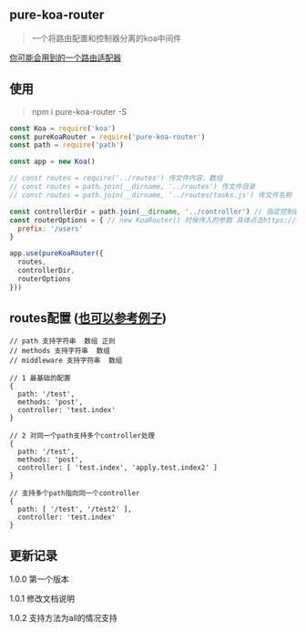 ## pure-koa-router

> 一个将路由配置和控制器分离的koa中间件

[你可能会用到的一个路由适配器](https://github.com/qianlongo/blog/issues/27)


## 使用

> npm i pure-koa-router -S

``` javascript
const Koa = require('koa')
const pureKoaRouter = require('pure-koa-router')
const path = require('path')

const app = new Koa()

// const routes = require('../routes') 传文件内容，数组
// const routes = path.join(__dirname, '../routes') 传文件目录
// const routes = path.join(__dirname, '../routes/tasks.js') 传文件名称

const controllerDir = path.join(__dirname, '../controller') // 指定控制器的根目录
const routerOptions = { // new KoaRouter() 时候传入的参数 具体点击https://github.com/alexmingoia/koa-router
  prefix: '/users'
}

app.use(pureKoaRouter({
  routes,
  controllerDir,
  routerOptions
}))


```

## routes配置 ([也可以参考例子](https://github.com/qianlongo/pure-koa-router/tree/master/example/routes))

```
// path 支持字符串  数组 正则
// methods 支持字符串  数组
// middleware 支持字符串  数组

// 1 最基础的配置
{
  path: '/test',
  methods: 'post',
  controller: 'test.index'
}

// 2 对同一个path支持多个controller处理
{
  path: '/test',
  methods: 'post',
  controller: [ 'test.index', 'apply.test.index2' ]
}

// 支持多个path指向同一个controller
{
  path: [ '/test', '/test2' ],
  controller: 'test.index'
}
```

## 更新记录

1.0.0  第一个版本

1.0.1 修改文档说明

1.0.2 支持方法为all的情况支持
